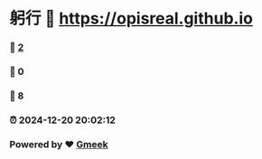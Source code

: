 # 躬行 :link: https://opisreal.github.io 
### :page_facing_up: [2](https://opisreal.github.io/tag.html) 
### :speech_balloon: 0 
### :hibiscus: 8 
### :alarm_clock: 2024-12-20 20:02:12 
### Powered by :heart: [Gmeek](https://github.com/Meekdai/Gmeek)
